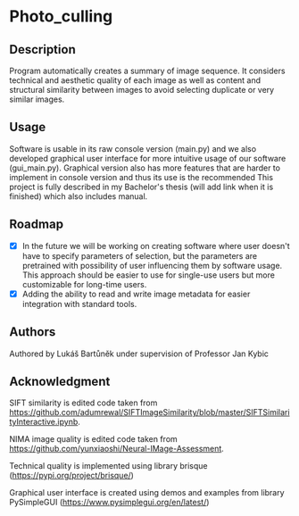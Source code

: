# Photo_culling

## Description
Program automatically creates a summary of image sequence. It considers technical and aesthetic quality of each image as well as content and structural similarity between images to avoid selecting duplicate or very similar images. 

## Usage
Software is usable in its raw console version (main.py) and we also developed graphical user interface for more intuitive usage of our software (gui_main.py). Graphical version also has more features that are harder to implement in console version and thus its use is the recommended 
This project is fully described in my Bachelor's thesis (will add link when it is finished) which also includes manual.

## Roadmap
- [x] In the future we will be working on creating software where user doesn't have to specify parameters of selection, but the parameters are pretrained with possibility of user influencing them by software usage. This approach should be easier to use for single-use users but more customizable for long-time users.
- [x] Adding the ability to read and write image metadata for easier integration with standard tools.

## Authors
Authored by Lukáš Bartůněk under supervision of Professor Jan Kybic

## Acknowledgment
SIFT similarity is edited code taken from https://github.com/adumrewal/SIFTImageSimilarity/blob/master/SIFTSimilarityInteractive.ipynb.

NIMA image quality is edited code taken from https://github.com/yunxiaoshi/Neural-IMage-Assessment.

Technical quality is implemented using library brisque (https://pypi.org/project/brisque/)

Graphical user interface is created using demos and examples from library PySimpleGUI (https://www.pysimplegui.org/en/latest/)



